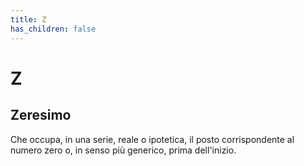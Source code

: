 ```yaml
---
title: Z
has_children: false
---
```

# Z

## Zeresimo
Che occupa, in una serie, reale o ipotetica, il posto corrispondente al numero zero o, in senso più generico, prima dell'inizio.
